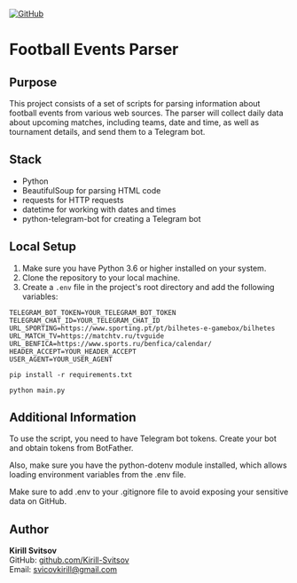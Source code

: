 [![GitHub](https://img.shields.io/badge/GitHub-Kirill--Svitsov-blue)](https://github.com/Kirill-Svitsov)

# Football Events Parser

## Purpose

This project consists of a set of scripts for parsing information about football events from various web sources.
The parser will collect daily data about upcoming matches, including teams, date and time,
as well as tournament details, and send them to a Telegram bot.

## Stack

- Python
- BeautifulSoup for parsing HTML code
- requests for HTTP requests
- datetime for working with dates and times
- python-telegram-bot for creating a Telegram bot

## Local Setup

1. Make sure you have Python 3.6 or higher installed on your system.
2. Clone the repository to your local machine.
3. Create a `.env` file in the project's root directory and add the following variables:

```plaintext
TELEGRAM_BOT_TOKEN=YOUR_TELEGRAM_BOT_TOKEN
TELEGRAM_CHAT_ID=YOUR_TELEGRAM_CHAT_ID
URL_SPORTING=https://www.sporting.pt/pt/bilhetes-e-gamebox/bilhetes
URL_MATCH_TV=https://matchtv.ru/tvguide
URL_BENFICA=https://www.sports.ru/benfica/calendar/
HEADER_ACCEPT=YOUR_HEADER_ACCEPT
USER_AGENT=YOUR_USER_AGENT
```
```
pip install -r requirements.txt
```
```
python main.py
```

## Additional Information
To use the script, you need to have Telegram bot tokens. Create your bot and obtain tokens from BotFather.

Also, make sure you have the python-dotenv module installed, which allows loading environment variables from the .env file.

Make sure to add .env to your .gitignore file to avoid exposing your sensitive data on GitHub.

## Author

**Kirill Svitsov**  
GitHub: [github.com/Kirill-Svitsov](https://github.com/Kirill-Svitsov)  
Email: svicovkirill@gmail.com
